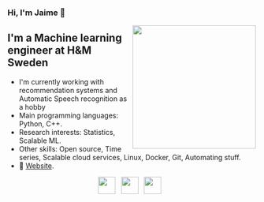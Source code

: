 ### Hi, I'm Jaime 👋

<img align="right" src="https://64.media.tumblr.com/d4b441bb2728a3ba41ed9bde15178ecd/tumblr_pzdqmkDDjD1tm9dvyo1_540.gifv" height="250">

## I'm a Machine learning engineer at H&M Sweden

* I'm currently working with recommendation systems and Automatic Speech recognition as a hobby
* Main programming languages: Python, C++.
* Research interests: Statistics, Scalable ML.
* Other skills: Open source, Time series, Scalable cloud services, Linux, Docker, Git, Automating stuff.
* 🔗 [Website](https://jiwidi.github.io/).

<p align="center">
    <a href="mailto:fhjaime96@gmail.com"><img height="35" src="https://crhenr.xyz/imgs/logos/gmail_logo.svg"></a>&nbsp;&nbsp;
    <a href="https://www.linkedin.com/in/jaime-ferrando-huertas-611ab5130/"><img height="35" src="https://crhenr.xyz/imgs/logos/linkedin_logo.svg"></a>&nbsp;&nbsp;
    <a href="https://instagram.com/ferrandojaime"><img height="35" src="https://crhenr.xyz/imgs/logos/instagram_logo.svg"></a>&nbsp;&nbsp;
</p>

